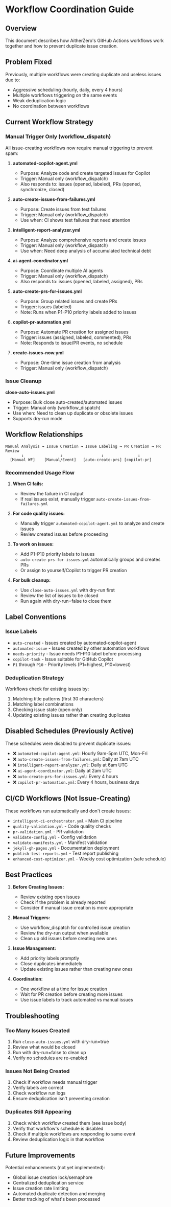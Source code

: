 # Workflow Coordination Guide

## Overview
This document describes how AitherZero's GitHub Actions workflows work together and how to prevent duplicate issue creation.

## Problem Fixed
Previously, multiple workflows were creating duplicate and useless issues due to:
- Aggressive scheduling (hourly, daily, every 4 hours)
- Multiple workflows triggering on the same events
- Weak deduplication logic
- No coordination between workflows

## Current Workflow Strategy

### Manual Trigger Only (workflow_dispatch)
All issue-creating workflows now require manual triggering to prevent spam:

1. **automated-copilot-agent.yml**
   - Purpose: Analyze code and create targeted issues for Copilot
   - Trigger: Manual only (workflow_dispatch)
   - Also responds to: issues (opened, labeled), PRs (opened, synchronize, closed)

2. **auto-create-issues-from-failures.yml**
   - Purpose: Create issues from test failures
   - Trigger: Manual only (workflow_dispatch)
   - Use when: CI shows test failures that need attention

3. **intelligent-report-analyzer.yml**
   - Purpose: Analyze comprehensive reports and create issues
   - Trigger: Manual only (workflow_dispatch)
   - Use when: Need deep analysis of accumulated technical debt

4. **ai-agent-coordinator.yml**
   - Purpose: Coordinate multiple AI agents
   - Trigger: Manual only (workflow_dispatch)
   - Also responds to: issues (opened, labeled, assigned), PRs

5. **auto-create-prs-for-issues.yml**
   - Purpose: Group related issues and create PRs
   - Trigger: issues (labeled)
   - Note: Runs when P1-P10 priority labels added to issues

6. **copilot-pr-automation.yml**
   - Purpose: Automate PR creation for assigned issues
   - Trigger: issues (assigned, labeled, commented), PRs
   - Note: Responds to issue/PR events, no schedule

7. **create-issues-now.yml**
   - Purpose: One-time issue creation from analysis
   - Trigger: Manual only (workflow_dispatch)

### Issue Cleanup

**close-auto-issues.yml**
- Purpose: Bulk close auto-created/automated issues
- Trigger: Manual only (workflow_dispatch)
- Use when: Need to clean up duplicate or obsolete issues
- Supports dry-run mode

## Workflow Relationships

```
Manual Analysis → Issue Creation → Issue Labeling → PR Creation → PR Review
       ↓                ↓                 ↓               ↓
  [Manual WF]    [Manual/Event]   [auto-create-prs] [copilot-pr]
```

### Recommended Usage Flow

1. **When CI fails:**
   - Review the failure in CI output
   - If real issues exist, manually trigger `auto-create-issues-from-failures.yml`

2. **For code quality issues:**
   - Manually trigger `automated-copilot-agent.yml` to analyze and create issues
   - Review created issues before proceeding

3. **To work on issues:**
   - Add P1-P10 priority labels to issues
   - `auto-create-prs-for-issues.yml` automatically groups and creates PRs
   - Or assign to yourself/Copilot to trigger PR creation

4. **For bulk cleanup:**
   - Use `close-auto-issues.yml` with dry-run first
   - Review the list of issues to be closed
   - Run again with dry-run=false to close them

## Label Conventions

### Issue Labels
- `auto-created` - Issues created by automated-copilot-agent
- `automated-issue` - Issues created by other automation workflows
- `needs-priority` - Issue needs P1-P10 label before processing
- `copilot-task` - Issue suitable for GitHub Copilot
- `P1` through `P10` - Priority levels (P1=highest, P10=lowest)

### Deduplication Strategy
Workflows check for existing issues by:
1. Matching title patterns (first 30 characters)
2. Matching label combinations
3. Checking issue state (open only)
4. Updating existing issues rather than creating duplicates

## Disabled Schedules (Previously Active)

These schedules were disabled to prevent duplicate issues:

- ❌ `automated-copilot-agent.yml`: Hourly 9am-5pm UTC, Mon-Fri
- ❌ `auto-create-issues-from-failures.yml`: Daily at 7am UTC
- ❌ `intelligent-report-analyzer.yml`: Daily at 6am UTC
- ❌ `ai-agent-coordinator.yml`: Daily at 2am UTC
- ❌ `auto-create-prs-for-issues.yml`: Every 4 hours
- ❌ `copilot-pr-automation.yml`: Every 4 hours, business days

## CI/CD Workflows (Not Issue-Creating)

These workflows run automatically and don't create issues:

- `intelligent-ci-orchestrator.yml` - Main CI pipeline
- `quality-validation.yml` - Code quality checks
- `pr-validation.yml` - PR validation
- `validate-config.yml` - Config validation
- `validate-manifests.yml` - Manifest validation
- `jekyll-gh-pages.yml` - Documentation deployment
- `publish-test-reports.yml` - Test report publishing
- `enhanced-cost-optimizer.yml` - Weekly cost optimization (safe schedule)

## Best Practices

1. **Before Creating Issues:**
   - Review existing open issues
   - Check if the problem is already reported
   - Consider if manual issue creation is more appropriate

2. **Manual Triggers:**
   - Use workflow_dispatch for controlled issue creation
   - Review the dry-run output when available
   - Clean up old issues before creating new ones

3. **Issue Management:**
   - Add priority labels promptly
   - Close duplicates immediately
   - Update existing issues rather than creating new ones

4. **Coordination:**
   - One workflow at a time for issue creation
   - Wait for PR creation before creating more issues
   - Use issue labels to track automated vs manual issues

## Troubleshooting

### Too Many Issues Created
1. Run `close-auto-issues.yml` with dry-run=true
2. Review what would be closed
3. Run with dry-run=false to clean up
4. Verify no schedules are re-enabled

### Issues Not Being Created
1. Check if workflow needs manual trigger
2. Verify labels are correct
3. Check workflow run logs
4. Ensure deduplication isn't preventing creation

### Duplicates Still Appearing
1. Check which workflow created them (see issue body)
2. Verify that workflow's schedule is disabled
3. Check if multiple workflows are responding to same event
4. Review deduplication logic in that workflow

## Future Improvements

Potential enhancements (not yet implemented):
- Global issue creation lock/semaphore
- Centralized deduplication service
- Issue creation rate limiting
- Automated duplicate detection and merging
- Better tracking of what's been processed
